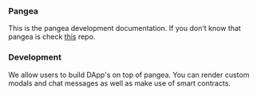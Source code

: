 ### Pangea
This is the pangea development documentation. If you don't know that pangea is check
[this](https://github.com/Bit-Nation/Pangea-Docs) repo.

### Development
We allow users to build DApp's on top of pangea. You can render custom modals and chat messages as well as make use of smart contracts.
